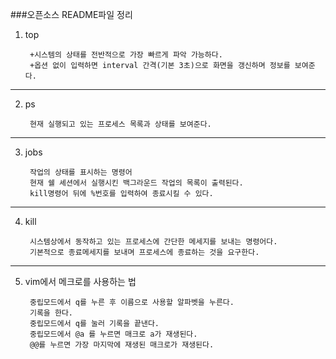 ###오픈소스 README파일 정리

1) top

		+시스템의 상태를 전반적으로 가장 빠르게 파악 가능하다.
		+옵션 없이 입력하면 interval 간격(기본 3초)으로 화면을 갱신하며 정보를 보여준다.

---

2) ps

		현재 실행되고 있는 프로세스 목록과 상태를 보여준다.

---

3) jobs

		작업의 상태를 표시하는 명령어
		현재 쉘 셰션에서 실행시킨 백그라운드 작업의 목록이 출력된다.
		kill명령어 뒤에 %번호를 입력하여 종료시킬 수 있다.

---

4) kill

		시스템상에서 동작하고 있는 프로세스에 간단한 메세지를 보내는 명령어다.
		기본적으로 종료메세지를 보내며 프로세스에 종료하는 것을 요구한다.

---

5) vim에서 메크로를 사용하는 법

		중립모드에서 q를 누른 후 이름으로 사용할 알파벳을 누른다.
		기록을 한다.
		중립모드에서 q를 눌러 기록을 끝낸다.
		중립모드에서 @a 를 누르면 매크로 a가 재생된다.
		@@를 누르면 가장 마지막에 재생된 매크로가 재생된다.
